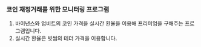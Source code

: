 ### 코인 재정거래를 위한 모니터링 프로그램
1. 바이낸스와 업비트의 코인 가격을 실시간 환율을 이용해 프리미엄을 구해주는 프로그램입니다.
2. 실시간 환율은 빗썸의 테더 가격을 이용합니다.
